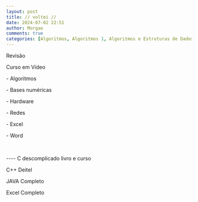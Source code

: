 ```yaml
---
layout: post
title: // voltei //
date: 2024-07-02 22:51
author: Morgao
comments: true
categories: [Algoritmos, Algoritmos 1, Algoritmos e Estruturas de Dados, JAVA, Linguagem JAVA, POO, Programação, Programação Orientada a Objetos]
---
```

<p>Revisão</p><p>Curso em Vídeo</p><p>- Algoritmos</p><p>- Bases numéricas</p><p>- Hardware</p><p>- Redes</p><p>- Excel</p><p>- Word</p><p><br /></p><p>---- C descomplicado livro e curso</p><p>C++ Deitel</p><p>JAVA Completo</p><p>Excel Completo&nbsp;</p>
